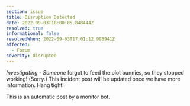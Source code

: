 ```yaml
---
section: issue
title: Disruption Detected
date: 2022-09-03T18:00:05.848444Z
resolved: true
informational: false
resolvedWhen: 2022-09-03T17:01:12.998941Z
affected:
  - Forum
severity: disrupted
---
```

*Investigating* - _Someone_ forgot to feed the plot bunnies, so they stopped working! (Sorry.) This incident post will be updated once we have more information. Hang tight!

This is an automatic post by a monitor bot.
        